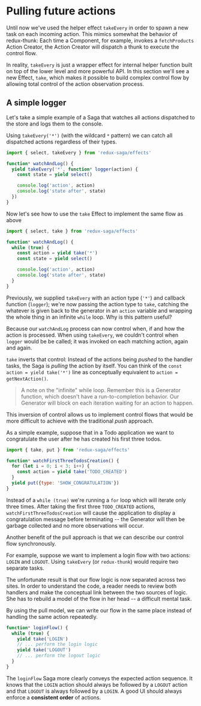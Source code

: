 # Pulling future actions

Until now we've used the helper effect `takeEvery` in order to spawn a new task on each incoming action. This mimics somewhat the behavior of redux-thunk: Each time a Component, for example, invokes a `fetchProducts` Action Creator, the Action Creator will dispatch a thunk to execute the control flow.

In reality, `takeEvery` is just a wrapper effect for internal helper function built on top of the lower level and more powerful API. In this section we'll see a new Effect, `take`, which makes it possible to build complex control flow by allowing total control of the action observation process.

## A simple logger

Let's take a simple example of a Saga that watches all actions dispatched to the store and logs them to the console.

Using `takeEvery('*')` (with the wildcard `*` pattern) we can catch all dispatched actions regardless of their types.

```javascript
import { select, takeEvery } from 'redux-saga/effects'

function* watchAndLog() {
  yield takeEvery('*', function* logger(action) {
    const state = yield select()

    console.log('action', action)
    console.log('state after', state)
  })
}
```

Now let's see how to use the `take` Effect to implement the same flow as above

```javascript
import { select, take } from 'redux-saga/effects'

function* watchAndLog() {
  while (true) {
    const action = yield take('*')
    const state = yield select()

    console.log('action', action)
    console.log('state after', state)
  }
}
```

Previously, we supplied `takeEvery` with an action type (`'*'`) and callback function (`logger`); we're now passing the action type to `take`, catching the whatever is given back to the generator in an `action` variable and wrapping the whole thing in an infinite `while` loop. Why is this pattern useful?

Because our `watchAndLog` process can now control when, if and how the action is processed. When using `takeEvery`, we couldn't control when `logger` would be be called; it was invoked on each matching action, again and again.

`take` inverts that control: Instead of the actions being *pushed* to the handler tasks, the Saga is *pulling* the action by itself. You can think of the `const action = yield take('*')` line as conceptually equivalent to `action = getNextAction()`.

> A note on the "infinite" while loop. Remember this is a Generator function, which doesn't have a run-to-completion behavior. Our Generator will block on each iteration waiting for an action to happen.

This inversion of control allows us to implement control flows that would be more difficult to achieve with the traditional *push* approach.

As a simple example, suppose that in a Todo application we want to congratulate the user after he has created his first three todos.

```javascript
import { take, put } from 'redux-saga/effects'

function* watchFirstThreeTodosCreation() {
  for (let i = 0; i < 3; i++) {
    const action = yield take('TODO_CREATED')
  }
  yield put({type: 'SHOW_CONGRATULATION'})
}
```

Instead of a `while (true)` we're running a `for` loop which will iterate only three times. After taking the first three `TODO_CREATED` actions, `watchFirstThreeTodosCreation` will cause the application to display a congratulation message before terminating -- the Generator will then be garbage collected and no more observations will occur.

Another benefit of the pull approach is that we can describe our control flow synchronously. 

For example, suppose we want to implement a login flow with two actions: `LOGIN` and `LOGOUT`. Using `takeEvery` (or `redux-thunk`) would require two separate tasks.

The unfortunate result is that our flow logic is now separated across two sites. In order to understand the code, a reader needs to review both handlers and make the conceptual link between the two sources of logic. She has to rebuild a model of the flow in her head -- a difficult mental task.

By using the pull model, we can write our flow in the same place instead of handling the same action repeatedly.

```javascript
function* loginFlow() {
  while (true) {
    yield take('LOGIN')
    // ... perform the login logic
    yield take('LOGOUT')
    // ... perform the logout logic
  }
}
```

The `loginFlow` Saga more clearly conveys the expected action sequence. It knows that the `LOGIN` action should always be followed by a `LOGOUT` action and that `LOGOUT` is always followed by a `LOGIN`. A good UI should always enforce a **consistent order** of actions.
